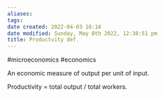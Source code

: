 ```yaml
---
aliases: 
tags: 
date created: 2022-04-03 16:14
date modified: Sunday, May 8th 2022, 12:38:51 pm
title: Productvity def.
---
```


#microeconomics #economics

An economic measure of output per unit of input.

Productivity = total output / total workers.